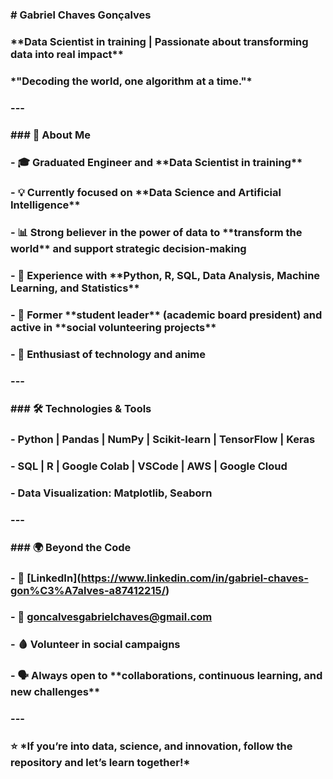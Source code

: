 ### \# Gabriel Chaves Gonçalves

### 

### \*\*Data Scientist in training | Passionate about transforming data into real impact\*\*  

### \*"Decoding the world, one algorithm at a time."\*  

### 

### ---

### 

### \### 🚀 About Me

### \- 🎓 Graduated Engineer and \*\*Data Scientist in training\*\*  

### \- 💡 Currently focused on \*\*Data Science and Artificial Intelligence\*\*  

### \- 📊 Strong believer in the power of data to \*\*transform the world\*\* and support strategic decision-making  

### \- 🧩 Experience with \*\*Python, R, SQL, Data Analysis, Machine Learning, and Statistics\*\*  

### \- 🤝 Former \*\*student leader\*\* (academic board president) and active in \*\*social volunteering projects\*\*  

### \- 🤖 Enthusiast of technology and anime  

### 

### ---

### 

### \### 🛠️ Technologies \& Tools

### \- Python | Pandas | NumPy | Scikit-learn | TensorFlow | Keras  

### \- SQL | R | Google Colab | VSCode | AWS | Google Cloud  

### \- Data Visualization: Matplotlib, Seaborn  

### 

### ---

### 

### \### 🌍 Beyond the Code

### \- 💼 \[LinkedIn](https://www.linkedin.com/in/gabriel-chaves-gon%C3%A7alves-a87412215/)  

### \- 📧 goncalvesgabrielchaves@gmail.com  

### \- 🩸 Volunteer in social campaigns  

### \- 🗣️ Always open to \*\*collaborations, continuous learning, and new challenges\*\*  

### 

### ---

### 

### ⭐ \*If you’re into data, science, and innovation, follow the repository and let’s learn together!\*  



